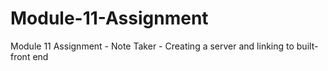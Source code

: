 # Module-11-Assignment
Module 11 Assignment - Note Taker - Creating a server and linking to built-front end
